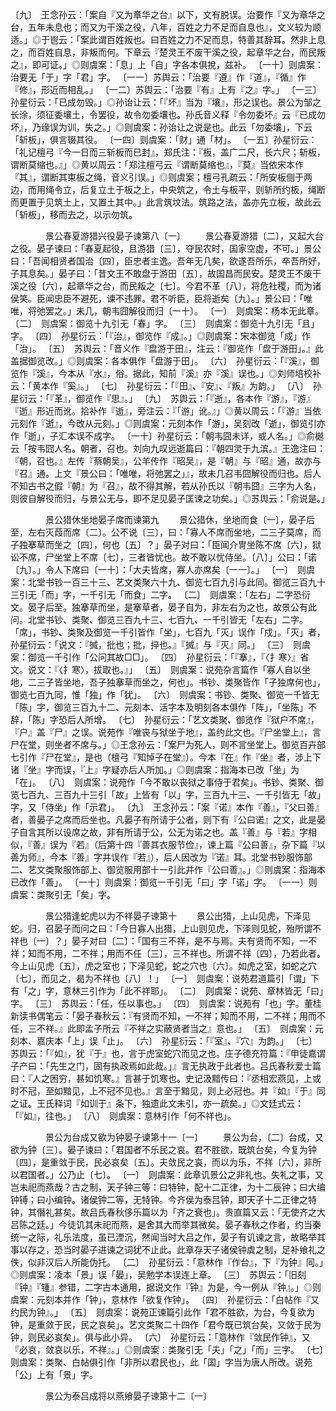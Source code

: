<!-- { "loadSidebar": true } -->
〔九〕　王念孙云：「案自『又为章华之台』以下，文有脱误。治要作『又为章华之台，五年未息也；而又为干溪之役，八年，百姓之力不足而自息也』，文义较为顺适。」◎于鬯云：「案此谓百姓叛也。曰百姓之力不足而息，特善其辞耳。然非上息之，而百姓自息，非叛而何。下章云『楚灵王不废干溪之役，起章华之台，而民叛之』，即可证。」◎则虞案：「息」上「自」字各本俱挩，兹补。
〔一十〕则虞案：治要无「于」字「君」字。
〔一一〕苏舆云：「治要『遵』作『道』，『循』作『修』，形近而相乱。」
〔一二〕苏舆云：「治要『有』上有『之』字。」
〔一三〕孙星衍云：「已成勿毁。」◎孙诒让云：「『坏』当为『壤』，形之误也。景公为邹之长涂，须征委壤土，令罢役，故令勿委壤也。孙氏音义释『令勿委坏』云『已成勿坏』，乃缘误为训，失之。」◎则虞案：孙诒让之说是也。此云「勿委壤」，下云「斩板」，俱言辍其役。
〔一四〕则虞案：「财」通「材」。
〔一五〕孙星衍云：「礼记檀弓『今一日而三斩板而已封』，郑氏注：『板，盖广二尺，长六尺；斩板，谓断莫缩也。』」◎黄以周云：「郑注檀弓云『谓断莫缩也』，『莫』当依宋本作『其』，谓断其束板之绳，音义引误。」◎则虞案；檀弓孔疏云：「所安板侧于两边，而用绳令立，后复立土于板之上，中央筑之，令土与板平，则斩所约板，绳断而更置于见筑土上，又置土其中。」此言筑坟法。筑路之法，盖亦先立板，故此云「斩板」，移而去之，以示勿筑。



　　　　景公春夏游猎兴役晏子谏第八〔一〕
　　景公春夏游猎〔二〕，又起大台之役。晏子谏曰：「春夏起役，且游猎〔三〕，夺民农时，国家空虚，不可。」景公曰：「吾闻相贤者国治〔四〕，臣忠者主逸。吾年无几矣，欲遂吾所乐，卒吾所好，子其息矣。」晏子曰：「昔文王不敢盘于游田〔五〕，故国昌而民安。楚灵王不废干溪之役〔六〕，起章华之台，而民叛之〔七〕。今君不革〔八〕，将危社稷，而为诸侯笑。臣闻忠臣不避死，谏不违罪。君不听臣，臣将逝矣〔九〕。」景公曰：「唯唯，将弛罢之。」未几，朝韦囧解役而归〔一十〕。
〔一〕　则虞案：杨本无此章。
〔二〕　则虞案：御览十九引无「春」字。
〔三〕　则虞案：御览十九引无「且」字。
〔四〕　孙星衍云：「『治』，御览作『成』。」◎则虞案：宋本御览「成」作「治」。
〔五〕　苏舆云：「音义作『盘游于田』，注云：『御览作「盘于游田」。』此盖据御览改。」◎则虞案：各本俱作「盘游于田」。
〔六〕　孙星衍云：「『溪』，御览作『溪』，今本从『水』，俗。据此，知前『溪』亦『溪』误也。」◎刘师培校补云：「黄本作『奚』。」
〔七〕　孙星衍云：「『田』、『安』、『叛』为韵。」
〔八〕　孙星衍云：「『革』，御览作『思』。」
〔九〕　苏舆云：「『逝』，各本作『游』，『游』『逝』形近而讹。拾补作『逝』，旁注云：『「游」讹。』」◎黄以周云：「『游』当依元刻作『逝』，今改从元刻。」◎则虞案：元刻本作「游」，吴刻改「逝」，御览引亦作「逝」，子汇本误不成字。
〔一十〕孙星衍云：「朝韦囧未详，或人名。」◎俞樾云「按韦囧人名。朝者，召也。刘向九叹远逝篇曰：『朝四灵于九滨。』王逸注曰：『朝，召也。』左传『蔡朝吴』，公羊传作『昭吴』，是『朝』与『昭』通，故亦与『召』通。上文『景公曰：「唯唯，将弛罢之」』，故未几召韦囧解役而归也。后人不知古书之假『朝』为『召』，故不得其解，若从孙氏以『朝韦囧』三字为人名，则彼自解役而归，与景公无与，即不足见晏子匡谏之功矣。」◎苏舆云：「俞说是。」



　　　　景公猎休坐地晏子席而谏第九
　　景公猎休，坐地而食〔一〕，晏子后至，左右灭葭而席〔二〕。公不说〔三〕，曰：「寡人不席而坐地，二三子莫席，而子独搴草而坐之〔四〕，何也〔五〕？」晏子对曰：「臣闻介冑坐陈不席〔六〕，狱讼不席，尸坐堂上不席〔七〕，三者皆忧也。故不敢以忧侍坐。〔八〕」公曰：「诺〔九〕。」令人下席曰〔一十〕：「大夫皆席，寡人亦席矣〔一一〕。」
〔一〕　则虞案：北堂书钞一百三十三、艺文类聚六十九、御览七百九引与此同。御览三百九十三引无「而」字，一千引无「而食」二字。
〔二〕　则虞案：「左右」二字恐衍文。晏子后至。独搴草而坐，是搴草者，晏子自为，非左右为之也，故景公有此问。北堂书钞、类聚、御览三百九十三、七百九、一千引皆无「左右」二字。「席」，书钞、类聚及御览一千引皆作「坐」，七百九「灭」误作「戍」。「灭」者，孙星衍云：「说文：『搣，批也；批，捽也。』『搣』与『灭』同。」
〔三〕　则虞案：御览一千引作「公问其故□□」。
〔四〕　孙星衍云：「『搴』，『〈扌寒〉』省文。说文：『〈扌寒〉，拔取也。』」
〔五〕　则虞案：说苑杂言篇作「寡人自以坐地，二三子皆坐地，吾子独搴草而坐之，何也」。书钞、类聚皆作「子独席何也」，御览七百九同，惟「独」作「犹」。
〔六〕　则虞案：书钞、类聚、御览一千皆无「陈」字，御览三百九十二、元刻本、活字本及明刻各本俱作「阵」，「坐陈」不辞，「陈」字恐后人所增。
〔七〕　孙星衍云：「艺文类聚、御览作『狱户不席』，『户』盖『尸』之误。说苑作『唯丧与狱坐于地』，盖约此文也。『尸坐堂上』，言尸在堂，则坐者不席与。」◎王念孙云：「案尸为死人，则不言坐堂上。御览百卉部七引作『尸在堂』，是也（檀弓『知悼子在堂』）。今本『在』作『坐』者，涉上下诸『坐』字而误，『上』字疑亦后人所加。」◎则虞案：指海本已改「坐」为「在」。
〔八〕　则虞案：说苑作「今不敢以丧狱之事侍于君矣」。书钞、类聚、御览七百九、三百九十三引「故」上皆有「以」字，三百九十三、一千引皆无「故」字，又「侍坐」作「示君」。
〔九〕　王念孙云：「案『诺』本作『善』，『父曰善』者，善晏子之席而后坐也。凡晏子有所请于公者，则下有『公曰诺』之文，此是晏子自言其所以设席之故，非有所请于公，公无为诺之也。盖『善』与『若』字相似，『善』误为『若』（后第十四『善其衣服节俭』，谏上篇『公曰善』，杂下篇『以善为师』，今本『善』字并误作『若』），后人因改为『诺』耳。北堂书钞服饰部二、艺文类聚服饰部上、御览服用部十一引此并作『公曰善』。」◎则虞案：指海本已改作「善」。
〔一十〕则虞案：御览一千引无「曰」字「诺」字。
〔一一〕则虞案：类聚引无「矣」字。



　　　　景公猎逢蛇虎以为不祥晏子谏第十
　　景公出猎，上山见虎，下泽见蛇。归，召晏子而问之曰：「今日寡人出猎，上山则见虎，下泽则见蛇，殆所谓不祥也〔一〕？」晏子对曰〔二〕：「国有三不祥，是不与焉。夫有贤而不知，一不祥；知而不用，二不祥；用而不任〔三〕，三不祥也。所谓不祥〔四〕，乃若此者。今上山见虎〔五〕，虎之室也；下泽见蛇，蛇之穴也〔六〕。如虎之室，如蛇之穴〔七〕，而见之，曷为不祥也〔八〕！」
〔一〕　则虞案：说苑君道篇引「谓」下有「之」字，意林三引作为「此不祥耶」。
〔二〕　则虞案：说苑、章林皆无「曰」字。
〔三〕　苏舆云：「任，任以事也。」
〔四〕　则虞案：说苑有「也」字。董桂新读书偶笔云：「晏子春秋云：『有贤而不知，一不祥；知而不用，二不祥；用而不任，三不祥。』此即孟子所云『不祥之实蔽贤者当之』意也。」
〔五〕　则虞案：元刻本、嘉庆本「上」误「止」。
〔六〕　孙星衍云：「『室』、『穴』为韵。」
〔七〕　苏舆云：「『如』，犹『于』也，言于虎室蛇穴而见之也。庄子德充符篇：『申徒嘉谓子产曰：「先生之门，固有执政焉如此哉。」』言无执政于此者也。吕氏春秋爱士篇曰：『人之困穷，甚如饥寒。』言甚于饥寒也。史记汲黯传曰：『丞相宏燕见，上或时不冠，至如黯见，上不冠不见也。』言至于黯见，则上必冠也。并『如』『于』同之证。王氏释词『如训于』条下，独遗此文未引，亦一疏矣。」◎文廷式云：「『如』，往也。」
〔八〕　则虞案：意林引作「何不祥也」。



　　　　景公为台成又欲为钟晏子谏第十一〔一〕
　　景公为台，〔二〕台成，又欲为钟〔三〕。晏子谏曰：「君国者不乐民之哀。君不胜欲，既筑台矣，今复为钟〔四〕，是重敛于民，民必哀矣〔五〕。夫敛民之哀，而以为乐，不祥〔六〕，非所以君国者。」公乃止〔七〕。
〔一〕　则虞案：此章讥景公之非礼也。失礼之事，又岂未祀而燕哉？古之制，天子钟三等：曰特钟，配十二正律，为十二辰钟；曰大编钟镈；曰小编钟。诸侯钟二等，无特钟。今齐侯为泰吕钟，即天子十二正律之特钟，其僭礼甚矣。故吕氏春秋侈乐篇以为「齐之衰也」。贵直篇又云：「无使齐之大吕陈之廷。」今徒讥其未祀而燕，是舍其大而举其微矣。晏子春秋之作者，约当秦统一之际，礼乐法度，虽已湮沉，然闻当时大吕之作，晏子有讥谏之言，故略举其事以存之，恐当时晏子进谏之词犹不止此。此章存天子诸侯钟虡之制，足补飨礼之佚，似非汉后人所能伪托。
〔二〕　孙星衍云：「意林作『作台』，下『为钟』同。」◎则虞案：凌本「景」误「晏」，吴勉学本误连上章。
〔三〕　苏舆云：「旧刻『钟』『锺』参错，二字古本通用，据说文作『钟』为是，今一例从『钟』。」◎则虞案：元刻本并作「钟」，意林作「欲复作钟」。
〔四〕　孙星衍云：「白帖作『又约民为钟』。」
〔五〕　则虞案：说苑正谏篇引此作「君不胜欲，为台，今复欲为钟，是重敛于民，民之哀矣」。艺文类聚二十四作「君今既已筑台矣，又敛于民为钟，则民必哀矣」。俱与此小异。
〔六〕　孙星衍云：「意林作『敛民作钟』，又『必哀，敛哀以乐，不祥』。」◎则虞案：类聚引无「夫」「之」「而」三字。
〔七〕　则虞案：类聚、白帖俱引作「非所以君民也」，此「国」字当为唐人所改。说苑「公」上有「景」字。



　　　　景公为泰吕成将以燕飨晏子谏第十二〔一〕
